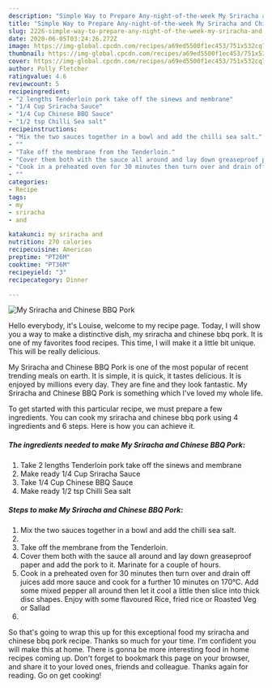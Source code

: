 ```yaml
---
description: "Simple Way to Prepare Any-night-of-the-week My Sriracha and Chinese BBQ Pork"
title: "Simple Way to Prepare Any-night-of-the-week My Sriracha and Chinese BBQ Pork"
slug: 2226-simple-way-to-prepare-any-night-of-the-week-my-sriracha-and-chinese-bbq-pork
date: 2020-06-05T03:24:26.272Z
image: https://img-global.cpcdn.com/recipes/a69ed5500f1ec453/751x532cq70/my-sriracha-and-chinese-bbq-pork-recipe-main-photo.jpg
thumbnail: https://img-global.cpcdn.com/recipes/a69ed5500f1ec453/751x532cq70/my-sriracha-and-chinese-bbq-pork-recipe-main-photo.jpg
cover: https://img-global.cpcdn.com/recipes/a69ed5500f1ec453/751x532cq70/my-sriracha-and-chinese-bbq-pork-recipe-main-photo.jpg
author: Polly Fletcher
ratingvalue: 4.6
reviewcount: 5
recipeingredient:
- "2 lengths Tenderloin pork take off the sinews and membrane"
- "1/4 Cup Sriracha Sauce"
- "1/4 Cup Chinese BBQ Sauce"
- "1/2 tsp Chilli Sea salt"
recipeinstructions:
- "Mix the two sauces together in a bowl and add the chilli sea salt."
- ""
- "Take off the membrane from the Tenderloin."
- "Cover them both with the sauce all around and lay down greaseproof paper and add the pork to it. Marinate for a couple of hours."
- "Cook in a preheated oven for 30 minutes then turn over and drain off juices add more sauce and cook for a further 10 minutes on 170°C. Add some mixed pepper all around then let it cool a little then slice into thick disc shapes. Enjoy with some flavoured Rice, fried rice or Roasted Veg or Sallad"
- ""
categories:
- Recipe
tags:
- my
- sriracha
- and

katakunci: my sriracha and 
nutrition: 270 calories
recipecuisine: American
preptime: "PT26M"
cooktime: "PT36M"
recipeyield: "3"
recipecategory: Dinner

---
```



![My Sriracha and Chinese BBQ Pork](https://img-global.cpcdn.com/recipes/a69ed5500f1ec453/751x532cq70/my-sriracha-and-chinese-bbq-pork-recipe-main-photo.jpg)

Hello everybody, it's Louise, welcome to my recipe page. Today, I will show you a way to make a distinctive dish, my sriracha and chinese bbq pork. It is one of my favorites food recipes. This time, I will make it a little bit unique. This will be really delicious.

My Sriracha and Chinese BBQ Pork is one of the most popular of recent trending meals on earth. It is simple, it is quick, it tastes delicious. It is enjoyed by millions every day. They are fine and they look fantastic. My Sriracha and Chinese BBQ Pork is something which I've loved my whole life.




To get started with this particular recipe, we must prepare a few ingredients. You can cook my sriracha and chinese bbq pork using 4 ingredients and 6 steps. Here is how you can achieve it.

<!--inarticleads1-->

##### The ingredients needed to make My Sriracha and Chinese BBQ Pork:

1. Take 2 lengths Tenderloin pork take off the sinews and membrane
1. Make ready 1/4 Cup Sriracha Sauce
1. Take 1/4 Cup Chinese BBQ Sauce
1. Make ready 1/2 tsp Chilli Sea salt




<!--inarticleads2-->

##### Steps to make My Sriracha and Chinese BBQ Pork:

1. Mix the two sauces together in a bowl and add the chilli sea salt.
1. 
1. Take off the membrane from the Tenderloin.
1. Cover them both with the sauce all around and lay down greaseproof paper and add the pork to it. Marinate for a couple of hours.
1. Cook in a preheated oven for 30 minutes then turn over and drain off juices add more sauce and cook for a further 10 minutes on 170°C. Add some mixed pepper all around then let it cool a little then slice into thick disc shapes. Enjoy with some flavoured Rice, fried rice or Roasted Veg or Sallad
1. 




So that's going to wrap this up for this exceptional food my sriracha and chinese bbq pork recipe. Thanks so much for your time. I'm confident you will make this at home. There is gonna be more interesting food in home recipes coming up. Don't forget to bookmark this page on your browser, and share it to your loved ones, friends and colleague. Thanks again for reading. Go on get cooking!
